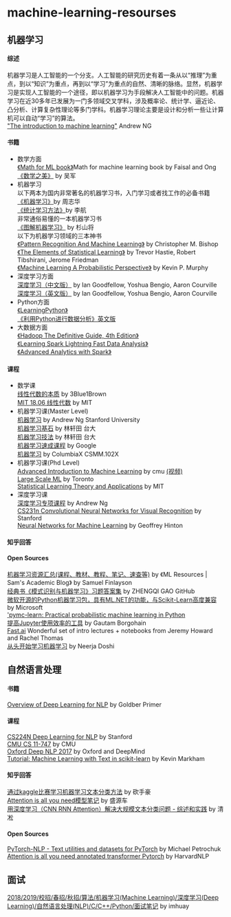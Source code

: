 # machine-learning-resourses
## 机器学习
#### 综述  
机器学习是人工智能的一个分支。人工智能的研究历史有着一条从以“推理”为重点，到以“知识”为重点，再到以“学习”为重点的自然、清晰的脉络。显然，机器学习是实现人工智能的一个途径，即以机器学习为手段解决人工智能中的问题。机器学习在近30多年已发展为一门多领域交叉学科，涉及概率论、统计学、逼近论、凸分析、计算复杂性理论等多门学科。机器学习理论主要是设计和分析一些让计算机可以自动“学习”的算法。  
["The introduction to machine learning"](https://www.youtube.com/watch?v=PPLop4L2eGk) Andrew NG

#### 书籍  
* 数学方面  
[《Math for ML book》](https://github.com/wayneguolei/machine-learning-resourses/blob/master/books/mml-book.pdf)Math for machine learning book by Faisal and Ong  
[《数学之美》](https://github.com/wayneguolei/machine-learning-resourses/blob/master/books/数学之美.pdf) by 吴军  
* 机器学习   
以下两本为国内非常著名的机器学习书，入门学习或者找工作的必备书籍   
[《机器学习》](https://github.com/wayneguolei/machine-learning-resourses/blob/master/books/%E6%9C%BA%E5%99%A8%E5%AD%A6%E4%B9%A0_%E5%91%A8%E5%BF%97%E5%8D%8E.pdf)by 周志华  
[《统计学习方法》](https://github.com/wayneguolei/machine-learning-resourses/blob/master/books/%E7%BB%9F%E8%AE%A1%E5%AD%A6%E4%B9%A0%E6%96%B9%E6%B3%95(%E6%9D%8E%E8%88%AA).pdf)by 李航   
非常通俗易懂的一本机器学习书  
[《图解机器学习》](https://github.com/wayneguolei/machine-learning-resourses/blob/master/books/%E5%9B%BE%E8%A7%A3%E6%9C%BA%E5%99%A8%E5%AD%A6%E4%B9%A0.pdf) by 杉山将  
以下为机器学习领域的三本神书  
[《Pattern Recognition And Machine Learning》](https://github.com/wayneguolei/machine-learning-resourses/blob/master/books/Bishop%20-%20Pattern%20Recognition%20And%20Machine%20Learning%20-%20Springer%20%202006.pdf) by Christopher M. Bishop    
[《The Elements of Statistical Learning》](https://github.com/wayneguolei/machine-learning-resourses/blob/master/books/The_Elements_of_Statistical%20Learning_Data_Mining_Inference_and_Prediction.pdf) by Trevor Hastie, Robert Tibshirani, Jerome Friedman  
[《Machine Learning A Probabilistic Perspective》](https://github.com/wayneguolei/machine-learning-resourses/blob/master/books/ML%20Machine%20Learning-A%20Probabilistic%20Perspective.pdf) by Kevin P. Murphy  
* 深度学习方面  
[深度学习（中文版）](https://github.com/wayneguolei/machine-learning-resourses/blob/master/books/%E6%B7%B1%E5%BA%A6%E5%AD%A6%E4%B9%A0%20%E4%B8%AD%E6%96%87%E7%89%88.pdf) by Ian Goodfellow, Yoshua Bengio, Aaron Courville  
[深度学习（英文版）](https://github.com/wayneguolei/machine-learning-resourses/blob/master/books/deeplearningbook.pdf) by Ian Goodfellow, Yoshua Bengio, Aaron Courville  
* Python方面  
[《LearningPython》](https://github.com/wayneguolei/machine-learning-resourses/blob/master/books/LearningPython.pdf)  
[《利用Python进行数据分析》英文版](https://github.com/wayneguolei/machine-learning-resourses/blob/master/books/%E5%88%A9%E7%94%A8Python%E8%BF%9B%E8%A1%8C%E6%95%B0%E6%8D%AE%E5%88%86%E6%9E%90-%E7%AC%AC2%E7%89%88%E5%9F%BA%E4%BA%8EPython3-%E8%8B%B1%E6%96%87%E7%89%88.pdf)
* 大数据方面  
[《Hadoop The Definitive Guide, 4th Edition》](https://github.com/wayneguolei/machine-learning-resourses/blob/master/books/Hadoop%20The%20Definitive%20Guide%2C%204th%20Edition.pdf)  
[《Learning Spark Lightning Fast Data Analysis》](https://github.com/wayneguolei/machine-learning-resourses/blob/master/books/Learning-Spark-Lightning-Fast-Data-Analysis.pdf)  
[《Advanced Analytics with Spark》](https://github.com/wayneguolei/machine-learning-resourses/blob/master/books/Advanced-Analytics-with%20Spark.pdf)  

#### 课程
* 数学课  
[线性代数的本质](https://www.bilibili.com/video/av6731067/?redirectFrom=h5#page=3) by 3Blue1Brown  
[MIT 18.06 线性代数](https://ocw.mit.edu/courses/mathematics/18-06-linear-algebra-spring-2010/) by MIT
* 机器学习课(Master Level)   
[机器学习](https://www.youtube.com/playlist?list=PLLssT5z_DsK-h9vYZkQkYNWcItqhlRJLN) by Andrew Ng Stanford University    
[机器学习基石](https://www.youtube.com/playlist?list=PLXVfgk9fNX2I7tB6oIINGBmW50rrmFTqf) by 林轩田 台大  
[机器学习技法](https://www.youtube.com/playlist?list=PLXVfgk9fNX2IQOYPmqjqWsNUFl2kpk1U2) by 林轩田 台大  
[机器学习速成课程](https://developers.google.com/machine-learning/crash-course/ml-intro?hl=zh-cn) by Google  
[机器学习](https://courses.edx.org/courses/course-v1:ColumbiaX+CSMM.102x+2T2018/course/) by ColumbiaX CSMM.102X  
* 机器学习课(Phd Level)  
[Advanced Introduction to Machine Learning](http://www.cs.cmu.edu/~bapoczos/Classes/ML10715_2015Fall/index.html)  by cmu [(视频)](https://www.youtube.com/playlist?list=PL4DwY1suLMkcu-wytRDbvBNmx57CdQ2pJ&jct=q4qVgISGxJql7TlE6eSLKa8Wwci8SA&disable_polymer=true)    
[Large Scale ML](http://www.cs.toronto.edu/~rsalakhu/STA4273_2015/) by Toronto  
[Statistical Learning Theory and Applications](http://www.mit.edu/~9.520/fall15/index.html) by MIT  
* 深度学习课  
[深度学习专项课程](https://www.coursera.org/specializations/deep-learning) by Andrew Ng  
[CS231n Convolutional Neural Networks for Visual Recognition](http://cs231n.stanford.edu/) by Stanford  
[Neural Networks for Machine Learning](https://www.coursera.org/learn/neural-networks) by Geoffrey Hinton  


#### 知乎回答  

#### Open Sources   
[机器学习资源汇总(课程、教材、教程、笔记、速查等)](https://sgfin.github.io/learning-resources/) by 《ML Resources | Sam's Academic Blog》 by Samuel Finlayson  
[经典书《模式识别与机器学习》习题答案集](https://github.com/GoldenCheese/PRML-Solution-Manual) by ZHENGQI GAO GitHub  
[微软开源的Python机器学习包，具有ML.NET的功能，与Scikit-Learn高度兼容](https://github.com/Microsoft/NimbusML) by Microsoft  
['pymc-learn: Practical probabilistic machine learning in Python](https://github.com/pymc-learn/pymc-learn)  
[提高Jupyter使用效率的工具](https://towardsdatascience.com/jupyter-tools-to-increase-productivity-7b3c6b90be09) by Gautam Borgohain  
[Fast.ai](https://www.fast.ai/#technical) Wonderful set of intro lectures + notebooks from Jeremy Howard and Rachel Thomas   
[从头开始学习机器学习](https://github.com/neerjad/MachineLearning)  by Neerja Doshi  




## 自然语言处理
#### 书籍  
[Overview of Deep Learning for NLP](https://github.com/wayneguolei/machine-learning-resourses/blob/master/books/Goldber_Primer_Neural_Nets_NLP.pdf) by Goldber Primer  

#### 课程  
[CS224N Deep Learning for NLP](https://www.youtube.com/playlist?list=PLqdrfNEc5QnuV9RwUAhoJcoQvu4Q46Lja) by Stanford   
[CMU CS 11-747](http://www.phontron.com/class/nn4nlp2018/schedule.html) by CMU  
[Oxford Deep NLP 2017](https://github.com/oxford-cs-deepnlp-2017/lectures) by Oxford and DeepMind   
[Tutorial: Machine Learning with Text in scikit-learn](https://github.com/wayneguolei/pycon-2016-tutorial) by Kevin Markham  

#### 知乎回答
[通过kaggle比赛学习机器学习文本分类方法](https://zhuanlan.zhihu.com/p/34899693) by 砍手豪  
[Attention is all you need模型笔记](https://zhuanlan.zhihu.com/p/39034683) by 盛源车  
[用深度学习（CNN RNN Attention）解决大规模文本分类问题 - 综述和实践](https://zhuanlan.zhihu.com/p/25928551) by 清凇  



#### Open Sources  
[PyTorch-NLP - Text utilities and datasets for PyTorch](https://github.com/PetrochukM/PyTorch-NLP) by Michael Petrochuk  
[Attention is all you need annotated transformer Pytorch](https://github.com/harvardnlp/annotated-transformer) by HarvardNLP

## 面试
[2018/2019/校招/春招/秋招/算法/机器学习(Machine Learning)/深度学习(Deep Learning)/自然语言处理(NLP)/C/C++/Python/面试笔记](https://github.com/imhuay/Algorithm_Interview_Notes-Chinese) by imhuay









